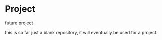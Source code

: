 # Project
future project

this is so far just a blank repository, it will eventually be used for a project.
